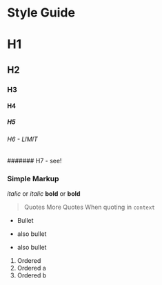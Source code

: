 # Style Guide

# H1
## H2
### H3
#### H4
##### H5
###### H6 - LIMIT
####### H7 - see!

### Simple Markup
*italic* or _italic_
**bold** or __bold__

> Quotes
> More Quotes
When quoting in <code>context</code>

* Bullet
- also bullet
+ also bullet

1. Ordered
1. Ordered a
1. Ordered b 

<!--- Comment out --->
